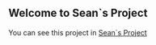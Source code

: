 ## Welcome to Sean`s Project

You can see this project in [Sean`s Project](https://github.com/shuyuanzz/shuyuanzz.github.io/dist/index)
